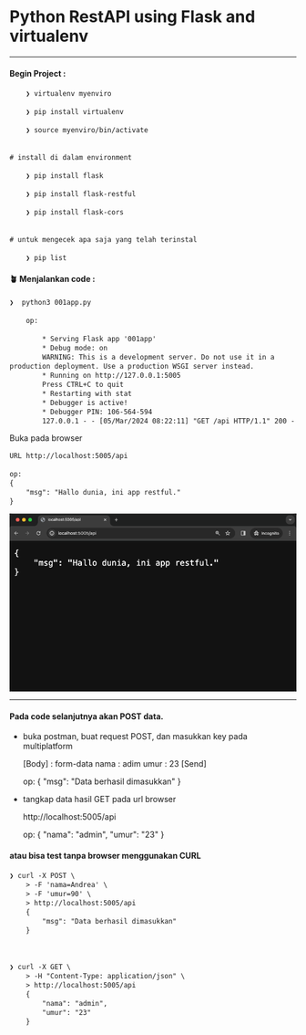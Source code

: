 # Python RestAPI using Flask and virtualenv

---

#### Begin Project :

        ❯ virtualenv myenviro

        ❯ pip install virtualenv

        ❯ source myenviro/bin/activate


    # install di dalam environment

        ❯ pip install flask

        ❯ pip install flask-restful
        
        ❯ pip install flask-cors


    # untuk mengecek apa saja yang telah terinstal

        ❯ pip list



#### &#x1FAB4; Menjalankan code :

    ❯  python3 001app.py

        op:

            * Serving Flask app '001app'
            * Debug mode: on
            WARNING: This is a development server. Do not use it in a production deployment. Use a production WSGI server instead.
            * Running on http://127.0.0.1:5005
            Press CTRL+C to quit
            * Restarting with stat
            * Debugger is active!
            * Debugger PIN: 106-564-594
            127.0.0.1 - - [05/Mar/2024 08:22:11] "GET /api HTTP/1.1" 200 -

Buka pada browser 

    URL http://localhost:5005/api

    op:
    {
        "msg": "Hallo dunia, ini app restful."
    }

<p align="center">
    <img src="./gambar-petunjuk/ss_001app.png" alt="ss_001app" style="display: block; margin: 0 auto;">
</p>


---

#### Pada code selanjutnya akan POST data.

- buka postman, buat request POST, dan masukkan key pada multiplatform

    [Body] : form-data
    nama : adim
    umur : 23
    [Send]

    op:
    {
        "msg": "Data berhasil dimasukkan"
    }


- tangkap data hasil GET pada url browser

    http://localhost:5005/api

    op:
    {
        "nama": "admin",
        "umur": "23"
    }

#### atau bisa test tanpa browser menggunakan CURL

    ❯ curl -X POST \
        > -F 'nama=Andrea' \
        > -F 'umur=90' \
        > http://localhost:5005/api
        {
            "msg": "Data berhasil dimasukkan"
        }



    ❯ curl -X GET \
        > -H "Content-Type: application/json" \
        > http://localhost:5005/api
        {
            "nama": "admin",
            "umur": "23"
        }
